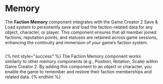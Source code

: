 # Memory

The **Faction Memory** component integrates with the Game Creator 2 Save & Load system to persistently save and load the faction-related data for any object, character, or player. This component ensures that all member joined factions, reputation points, and statuses are retained across game sessions, enhancing the continuity and immersion of your game’s faction system.

<figure><img src="../../../.gitbook/assets/Screenshot 2024-06-16 at 4.29.20 PM.png" alt=""><figcaption></figcaption></figure>

{% hint style="success" %}
The Faction Memory component works similarly to other memory components (e.g., Position, Rotation, Scale) within Game Creator 2. By adding this component to an object or character, you enable the game to remember and restore their faction memberships and related data.
{% endhint %}
